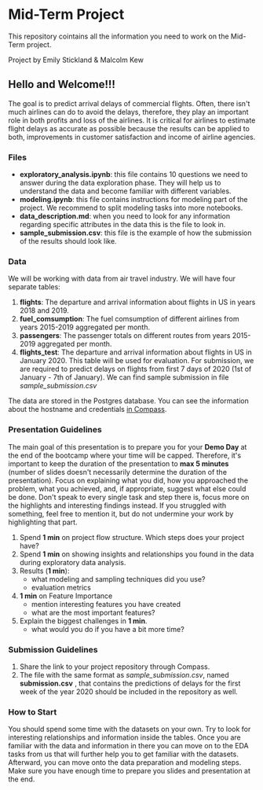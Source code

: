 # Mid-Term Project
This repository cointains all the information you need to work on the Mid-Term project.

Project by Emily Stickland & Malcolm Kew

## Hello and Welcome!!!

The goal is to predict arrival delays of commercial flights. Often, there isn't much airlines can do to avoid the delays, therefore, they play an important role in both profits and loss of the airlines. It is critical for airlines to estimate flight delays as accurate as possible because the results can be applied to both, improvements in customer satisfaction and income of airline agencies.

### Files

- **exploratory_analysis.ipynb**: this file contains 10 questions we need to answer during the data exploration phase. They will help us to understand the data and become familiar with different variables.
- **modeling.ipynb**: this file contains instructions for modeling part of the project. We recommend to split modeling tasks into more notebooks.
- **data_description.md**: when you need to look for any information regarding specific attributes in the data this is the file to look in.
- **sample_submission.csv**: this file is the example of how the submission of the results should look like.

### Data

We will be working with data from air travel industry. We will have four separate tables:

1. **flights**: The departure and arrival information about flights in US in years 2018 and 2019.
2. **fuel_comsumption**: The fuel comsumption of different airlines from years 2015-2019 aggregated per month.
3. **passengers**: The passenger totals on different routes from years 2015-2019 aggregated per month.
5. **flights_test**: The departure and arrival information about flights in US in January 2020. This table will be used for evaluation. For submission, we are required to predict delays on flights from first 7 days of 2020 (1st of January - 7th of January). We can find sample submission in file _sample_submission.csv_

The data are stored in the Postgres database. You can see the information about the hostname and credentials [in Compass](https://data.compass.lighthouselabs.ca/23284197-327b-4c82-84fa-f220a40a7d1a). 


### Presentation Guidelines

The main goal of this presentation is to prepare you for your **Demo Day** at the end of the bootcamp where your time will be capped. Therefore, it's important to keep the duration of the presentation to **max 5 minutes** (number of slides doesn't necessarily determine the duration of the presentation). Focus on explaining what you did, how you approached the problem, what you achieved, and, if appropriate, suggest what else could be done. Don't speak to every single task and step there is, focus more on the highlights and interesting findings instead. If you struggled with something, feel free to mention it, but do not undermine your work by highlighting that part.

1. Spend **1 min** on project flow structure.
    Which steps does your project have?
2. Spend **1 min** on showing insights and relationships you found in the data during exploratory data analysis.
3. Results (**1 min**):
    - what modeling and sampling techniques did you use?
    - evaluation metrics
4. **1 min** on Feature Importance
    - mention interesting features you have created
    - what are the most important features?
5. Explain the biggest challenges in **1 min**.
    - what would you do if you have a bit more time?


### Submission Guidelines

1. Share the link to your project repository through Compass.
2. The file with the same format as _sample_submission.csv_,  named **submission.csv** , that contains the predictions of delays for the first week of the year 2020 should be included in the repository as well.


### How to Start

You should spend some time with the datasets on your own. Try to look for interesting relationships and information inside the tables. Once you are familiar with the data and information in there you can move on to the EDA tasks from us that will further help you to get familiar with the datasets. Afterward, you can move onto the data preparation and modeling steps. Make sure you have enough time to prepare you slides and presentation at the end.
